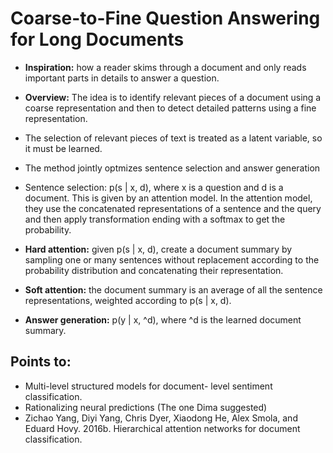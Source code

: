 # Coarse-to-Fine Question Answering for Long Documents

* **Inspiration:** how a reader skims through a document and only reads important parts in details to answer a question.

* **Overview:** The idea is to identify relevant pieces of a document using a coarse representation and then to detect detailed patterns using a fine representation.

* The selection of relevant pieces of text is treated as a latent variable, so it must be learned.

* The method jointly optmizes sentence selection and answer generation

* Sentence selection: p(s | x, d), where x is a question and d is a document. This is given by an attention model. In the attention model, they use the concatenated representations of a sentence and the query and then apply transformation ending with a softmax to get the probability.

* **Hard attention:** given p(s | x, d), create a document summary by sampling one or many sentences without replacement according to the probability distribution and concatenating their representation.

* **Soft attention:** the document summary is an average of all the sentence representations, weighted according to p(s | x, d).

* **Answer generation:** p(y | x, ^d), where ^d is the learned document summary.

## Points to:
* Multi-level structured models for document- level sentiment classification.
* Rationalizing neural predictions (The one Dima suggested)
* Zichao Yang, Diyi Yang, Chris Dyer, Xiaodong He, Alex Smola, and Eduard Hovy. 2016b. Hierarchical attention networks for document classification.
